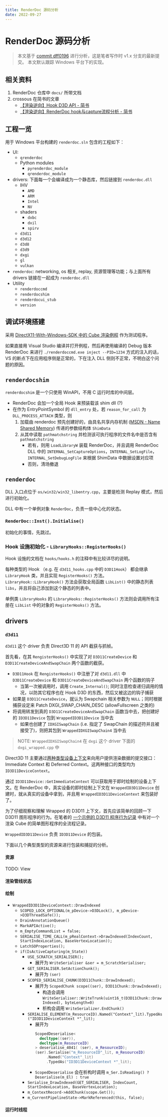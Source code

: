 ```yaml
---
title: RenderDoc 源码分析
date: 2022-09-27
---
```


# RenderDoc 源码分析

> 本文基于 [commit dff0196](https://github.com/baldurk/renderdoc/commit/dff0196bfbd3a30c1f04435692b83aa96c1728f0) 进行分析，这是笔者写作时 v1.x 分支的最新提交。
> 本文默认跟踪 Windows 平台下的实现。

## 相关资料

1. RenderDoc 仓库中 `docs/` 所带文档
2. crossous 在简书的文章
   - [【渲染逆向】Hook D3D API - 简书](https://www.jianshu.com/p/3385f26bd52e)
   - [【渲染逆向】RenderDoc hook与capture流程分析 - 简书](https://www.jianshu.com/p/8b1bb90c5630)

<!-- https://github.com/SeanPesce/DLL_Wrapper_Generator -->
<!-- https://github.com/SeanPesce/d3d11-wrapper -->

## 工程一览

用于 Windows 平台构建的 `renderdoc.sln` 包含的工程如下：

- UI:
  - `qrenderdoc`
  - Python modules
    - `pyrenderdoc_module`
    - `qrenderdoc_module`
- drivers: 下面每一个会编译成为一个静态库，然后链接到 `renderdoc.dll`
  - IHV
    - `AMD`
    - `ARM`
    - `Intel`
    - `NV`
  - shaders
    - `dxbc`
    - `dxil`
    - `spirv`
  - `d3d11`
  - `d3d12`
  - `d3d8`
  - `d3d9`
  - `dxgi`
  - `gl`
  - `vulkan`
- `renderdoc`: networking, os 相关, replay, 资源管理等功能；与上面所有 drivers 链接在一起成为 `renderdoc.dll`
- Utility
  - `renderdoccmd`
  - `renderdocshim`
  - `renderdocui_stub`
  - `version`

## 调试环境搭建

采用 [DirectX11-With-Windows-SDK 中的 Cube 渲染例程]((/example-d3d11-app-flow)) 作为测试程序。

如果直接用 Visual Studio 编译并打开例程，然后再使用编译的 Debug 版本 RenderDoc 来进行 `./renderdoccmd.exe inject --PID=1234` 方式的注入的话，VS 的断点下在应用程序侧是正常的，下在注入 DLL 侧则不正常，不明白这个问题的原因。

<!-- 另一个想法是直接把 RenderDoc 的 DLL 和示例程序链接在一起？ 感觉符号会撞-->

## `renderdocshim`

`renderdocshim` 是一个只使用 WinAPI，不用 C 运行时库的中间层。

- RenderDoc 会加一个全局 Hook 来预装载该 shim dll (?)
- 在作为 EntryPointSymbol 的 `dll_entry` 处，若 `reason_for_call` 为 `DLL_PROCESS_ATTACH` 类型，则
  1. 加载由 renderdoc 预先创建好的，由具名共享内存机制 ([MSDN - Name Shared Memory](https://learn.microsoft.com/en-us/windows/win32/memory/creating-named-shared-memory)) 传递的参数结构体 `ShimData`
  2. 从其中读取 `pathmatchstring` 并检测该可执行程序的文件名中是否含有 `pathmatchstring`
     - 若有，则用 `LoadLibraryW` 装载 RenderDoc，并且调用 RenderDoc DLL 中的 `INTERNAL_SetCaptureOptions`，`INTERNAL_SetLogFile`，`INTERNAL_SetDebugLogFile` 来根据 ShimData 中数据设置对应项
     - 否则，清场撤退

## `renderdoc`

DLL 入口点位于 `os/win32/win32_libentry.cpp`，主要是检测 Replay 模式，然后进行初始化。

DLL 中有一个单例对象 `RenderDoc`，负责一些中心化的状态。

### `RenderDoc::Inst().Initialise()`

初始化的事情，先跳过。

### Hook 设施初始化 - `LibraryHooks::RegisterHooks()`

Hook 设施的文档在 `hooks/hooks.h` 的注释中有比较详尽的说明。

每种类型的 Hook （e.g. 在 `d3d11_hooks.cpp` 中的 `D3D11Hook`） 都会继承 `LibraryHook` 类，并且实现 `RegisterHooks()` 方法。`LibraryHook::LibraryHook()` 方法会获取全局函数 `LibList()` 中的静态列表 `libs`，并且将自己添加到这个静态的列表中。

单例类 `LibraryHooks` 的 `LibraryHooks::RegisterHooks()` 方法则会调用所有注册在 `LibList` 中的对象的 `RegisterHooks()` 方法。

## drivers

### `d3d11`

`d3d11` 这个 driver 负责 Direct3D 11 的 API 截获与抓帧。

首先看，在其 `RengisterHooks()` 中实现了对 `D3D11CreateDevice` 和 `D3D11CreateDeviceAndSwapChain` 两个函数的截获。

- `D3D11Hook` 在 `RengisterHooks()` 中注册了对 `d3d11.dll` 中 `D3D11CreateDevice` 和 `D3D11CreateDeviceAndSwapChain` 两个函数的钩子
	- 当第一次被调用时，调用 `Create_Internal()`; 同时注意检查递归调用的情况，以防其它程序也在 Hook D3D 的东西，然后又被这边的钩子捕获
- 如果是 `D3D11CreateDevice`，就认为 Swapchain 相关参数为 `NULL`；同时根据捕获设定来 Patch DXGI_SWAP_CHAIN_DESC (allowFullscreen 之类的)
- 将调用转发到真的 `D3D11CreateDeviceAndSwapChain` 函数当中去，把创建好的 `ID3D11Device` 包到 `WrappedID3D11Device` 当中去
  - 如果也创建了 `IDXGISwapChain` (i.e. 指定了 SwapChain 的描述符并且被接受了)，则把其包到 `WrappedIDXGISwapChain4` 当中去

> NOTE: `WrappedIDXGISwapChain4` 在 `dxgi` 这个 driver 下面的 `dxgi_wrapped.cpp` 中

Direct3D 11 主要通过[两种类型设备上下文](https://learn.microsoft.com/en-us/windows/win32/direct3d11/overviews-direct3d-11-render-multi-thread-render)来向用户提供渲染数据的提交接口：Immediate Context 和 Deferred Context。这两种接口的类型均为 `ID3D11DeviceContext`。

通过 `ID3D11Device::GetImmediateContext` 可以获取用于即时绘制的设备上下文。在 RenderDoc 中，真实设备的即时绘制上下文在 `WrappedID3D11Device` 创建时，就从真实的设备中拿到，并且用 `WrappedID3D11DeviceContext` 来包装好了。

为了仔细观察和理解 Wrapped 的 D3D11 上下文，首先应该简单的回顾一下 D3D11 图形程序的行为。在笔者的 [一个示例的 D3D11 程序行为记录](/example-d3d11-app-flow) 中有对一个渲染 Cube 的简单图形程序的全流程记录。

`WrappedID3D11Device` 负责 `ID3D11Device` 的包装。

<!-- TODO: serializer -->

下面以几个典型类型的资源来进行包装和捕捉的分析。

#### 资源

TODO: View

#### 渲染管线状态

#### 绘制

- `WrappedID3D11DeviceContext::DrawIndexed`
  - `SCOPED_LOCK_OPTIONAL(m_pDevice->D3DLock(), m_pDevice->D3DThreadSafe());`
  - `DrainAnnotationQueue()`
  - `MarkAPIActive();`
  - `m_EmptyCommandList = false;`
  - `SERIALISE_TIME_CALL(m_pRealContext->DrawIndexed(IndexCount, StartIndexLocation, BaseVertexLocation));`
  - `LatchSOProperties();`
  - `if(IsActiveCapturing(m_State))`
    - `USE_SCRATCH_SERIALISER();`
      - 展开为 `WriteSerialiser &ser = m_ScratchSerialiser;`
    - `GET_SERIALISER.SetActionChunk();`
      - 展开为 `(ser)`
    - `SCOPED_SERIALISE_CHUNK(D3D11Chunk::DrawIndexed);`
      - 展开为 `ScopedChunk scope((ser), D3D11Chunk::DrawIndexed);`
        - 构造会调用 `WriteSerialiser::WriteTrunk(uint16_t(D3D11Chunk::DrawIndexed), byteLength=0)`
        - 析构会调用 `WriteSerializer.EndChunk()`
    - `SERIALISE_ELEMENT(m_ResourceID).Named("Context"_lit).TypedAs("ID3D11DeviceContext *"_lit);`
      - 展开为
        ```cpp
        ScopedDeserialise<
          decltype((ser)),
          decltype(m_ResourceID)
        > deserialise_4041( (ser), m_ResourceID);
        (ser).Serialise("m_ResourceID"_lit, m_ResourceID)
             .Named("Context"_lit)
             .TypedAs("ID3D11DeviceContext *"_lit);
        ```
      - `ScopedDeserialise` 会在析构时调用 `m_Ser.IsReading() ? Deserialise(m_El) : true`
    - `Serialise_DrawIndexed(GET_SERIALISER, IndexCount, StartIndexLocation, BaseVertexLocation);`
    - `m_ContextRecord->AddChunk(scope.Get());`
    - `m_CurrentPipelineState->MarkReferenced(this, false);`

#### 运行时线程


